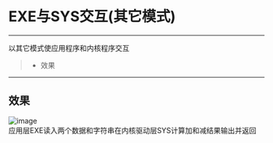 # EXE与SYS交互(其它模式)

------

以其它模式使应用程序和内核程序交互
> * 效果

------
## 效果
![image](https://github.com/luguanxing/Kernel-Driver/blob/master/09-EXE%E4%B8%8ESYS%E4%BA%A4%E4%BA%92(%E5%85%B6%E5%AE%83%E6%A8%A1%E5%BC%8F)/pictures/0.jpg?raw=true)<br>
应用层EXE读入两个数据和字符串在内核驱动层SYS计算加和减结果输出并返回<br><br><br>
